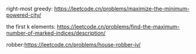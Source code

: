 
right-most greedy: https://leetcode.cn/problems/maximize-the-minimum-powered-city/

the first k elements: https://leetcode.cn/problems/find-the-maximum-number-of-marked-indices/description/

robber:https://leetcode.cn/problems/house-robber-iv/